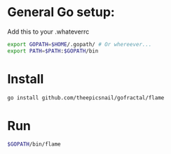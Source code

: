 # General Go setup:

Add this to your .whateverrc
```bash
export GOPATH=$HOME/.gopath/ # Or whereever...
export PATH=$PATH:$GOPATH/bin
```

# Install

```bash
go install github.com/theepicsnail/gofractal/flame
```

# Run

```bash
$GOPATH/bin/flame
```


